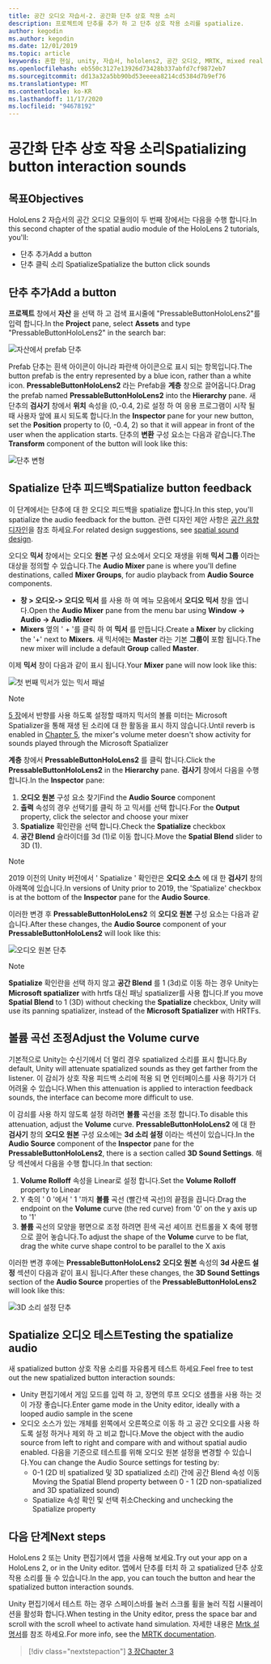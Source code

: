 ```yaml
---
title: 공간 오디오 자습서-2. 공간화 단추 상호 작용 소리
description: 프로젝트에 단추를 추가 하 고 단추 상호 작용 소리를 spatialize.
author: kegodin
ms.author: kegodin
ms.date: 12/01/2019
ms.topic: article
keywords: 혼합 현실, unity, 자습서, hololens2, 공간 오디오, MRTK, mixed reality toolkit, UWP, Windows 10, HRTF, head 관련 전송 함수, 반향, Microsoft Spatializer, prefabs, volume curve
ms.openlocfilehash: eb550c3127e13926d73428b337abfd7cf9872eb7
ms.sourcegitcommit: dd13a32a5bb90bd53eeeea8214cd5384d7b9ef76
ms.translationtype: MT
ms.contentlocale: ko-KR
ms.lasthandoff: 11/17/2020
ms.locfileid: "94678192"
---
```

# <a name="spatializing-button-interaction-sounds"></a><span data-ttu-id="f9e30-105">공간화 단추 상호 작용 소리</span><span class="sxs-lookup"><span data-stu-id="f9e30-105">Spatializing button interaction sounds</span></span>

## <a name="objectives"></a><span data-ttu-id="f9e30-106">목표</span><span class="sxs-lookup"><span data-stu-id="f9e30-106">Objectives</span></span>
<span data-ttu-id="f9e30-107">HoloLens 2 자습서의 공간 오디오 모듈의이 두 번째 장에서는 다음을 수행 합니다.</span><span class="sxs-lookup"><span data-stu-id="f9e30-107">In this second chapter of the spatial audio module of the HoloLens 2 tutorials, you'll:</span></span>
* <span data-ttu-id="f9e30-108">단추 추가</span><span class="sxs-lookup"><span data-stu-id="f9e30-108">Add a button</span></span>
* <span data-ttu-id="f9e30-109">단추 클릭 소리 Spatialize</span><span class="sxs-lookup"><span data-stu-id="f9e30-109">Spatialize the button click sounds</span></span>

## <a name="add-a-button"></a><span data-ttu-id="f9e30-110">단추 추가</span><span class="sxs-lookup"><span data-stu-id="f9e30-110">Add a button</span></span>
<span data-ttu-id="f9e30-111">**프로젝트** 창에서 **자산** 을 선택 하 고 검색 표시줄에 "PressableButtonHoloLens2"를 입력 합니다.</span><span class="sxs-lookup"><span data-stu-id="f9e30-111">In the **Project** pane, select **Assets** and type "PressableButtonHoloLens2" in the search bar:</span></span>

![자산에서 prefab 단추](images/spatial-audio/button-prefab-in-assets.png)

<span data-ttu-id="f9e30-113">Prefab 단추는 흰색 아이콘이 아니라 파란색 아이콘으로 표시 되는 항목입니다.</span><span class="sxs-lookup"><span data-stu-id="f9e30-113">The button prefab is the entry represented by a blue icon, rather than a white icon.</span></span> <span data-ttu-id="f9e30-114">**PressableButtonHoloLens2** 라는 Prefab을 **계층** 창으로 끌어옵니다.</span><span class="sxs-lookup"><span data-stu-id="f9e30-114">Drag the prefab named **PressableButtonHoloLens2** into the **Hierarchy** pane.</span></span> <span data-ttu-id="f9e30-115">새 단추의 **검사기** 창에서 **위치** 속성을 (0,-0.4, 2)로 설정 하 여 응용 프로그램이 시작 될 때 사용자 앞에 표시 되도록 합니다.</span><span class="sxs-lookup"><span data-stu-id="f9e30-115">In the **Inspector** pane for your new button, set the **Position** property to (0, -0.4, 2) so that it will appear in front of the user when the application starts.</span></span> <span data-ttu-id="f9e30-116">단추의 **변환** 구성 요소는 다음과 같습니다.</span><span class="sxs-lookup"><span data-stu-id="f9e30-116">The **Transform** component of the button will look like this:</span></span>

![단추 변형](images/spatial-audio/button-transform.png)

## <a name="spatialize-button-feedback"></a><span data-ttu-id="f9e30-118">Spatialize 단추 피드백</span><span class="sxs-lookup"><span data-stu-id="f9e30-118">Spatialize button feedback</span></span>
<span data-ttu-id="f9e30-119">이 단계에서는 단추에 대 한 오디오 피드백을 spatialize 합니다.</span><span class="sxs-lookup"><span data-stu-id="f9e30-119">In this step, you'll spatialize the audio feedback for the button.</span></span> <span data-ttu-id="f9e30-120">관련 디자인 제안 사항은 [공간 음향 디자인](../../../design/spatial-sound-design.md)을 참조 하세요.</span><span class="sxs-lookup"><span data-stu-id="f9e30-120">For related design suggestions, see [spatial sound design](../../../design/spatial-sound-design.md).</span></span> 

<span data-ttu-id="f9e30-121">오디오 **믹서** 창에서는 오디오 **원본** 구성 요소에서 오디오 재생을 위해 **믹서 그룹** 이라는 대상을 정의할 수 있습니다.</span><span class="sxs-lookup"><span data-stu-id="f9e30-121">The **Audio Mixer** pane is where you'll define destinations, called **Mixer Groups**, for audio playback from **Audio Source** components.</span></span> 
* <span data-ttu-id="f9e30-122">**창 > 오디오-> 오디오 믹서** 를 사용 하 여 메뉴 모음에서 **오디오 믹서** 창을 엽니다.</span><span class="sxs-lookup"><span data-stu-id="f9e30-122">Open the **Audio Mixer** pane from the menu bar using **Window -> Audio -> Audio Mixer**</span></span>
* <span data-ttu-id="f9e30-123">**Mixers** 옆의 ' + '를 클릭 하 여 **믹서** 를 만듭니다.</span><span class="sxs-lookup"><span data-stu-id="f9e30-123">Create a **Mixer** by clicking the '+' next to **Mixers**.</span></span> <span data-ttu-id="f9e30-124">새 믹서에는 **Master** 라는 기본 **그룹이** 포함 됩니다.</span><span class="sxs-lookup"><span data-stu-id="f9e30-124">The new mixer will include a default **Group** called **Master**.</span></span>

<span data-ttu-id="f9e30-125">이제 **믹서** 창이 다음과 같이 표시 됩니다.</span><span class="sxs-lookup"><span data-stu-id="f9e30-125">Your **Mixer** pane will now look like this:</span></span>

![첫 번째 믹서가 있는 믹서 패널](images/spatial-audio/mixer-panel-with-first-mixer.png)

> [!NOTE]
> <span data-ttu-id="f9e30-127">[5 장](unity-spatial-audio-ch5.md)에서 반향를 사용 하도록 설정할 때까지 믹서의 볼륨 미터는 Microsoft Spatializer을 통해 재생 된 소리에 대 한 활동을 표시 하지 않습니다.</span><span class="sxs-lookup"><span data-stu-id="f9e30-127">Until reverb is enabled in [Chapter 5](unity-spatial-audio-ch5.md), the mixer's volume meter doesn't show activity for sounds played through the Microsoft Spatializer</span></span>

<span data-ttu-id="f9e30-128">**계층** 창에서 **PressableButtonHoloLens2** 를 클릭 합니다.</span><span class="sxs-lookup"><span data-stu-id="f9e30-128">Click the **PressableButtonHoloLens2** in the **Hierarchy** pane.</span></span> <span data-ttu-id="f9e30-129">**검사기** 창에서 다음을 수행 합니다.</span><span class="sxs-lookup"><span data-stu-id="f9e30-129">In the **Inspector** pane:</span></span>
1. <span data-ttu-id="f9e30-130">**오디오 원본** 구성 요소 찾기</span><span class="sxs-lookup"><span data-stu-id="f9e30-130">Find the **Audio Source** component</span></span>
2. <span data-ttu-id="f9e30-131">**출력** 속성의 경우 선택기를 클릭 하 고 믹서를 선택 합니다.</span><span class="sxs-lookup"><span data-stu-id="f9e30-131">For the **Output** property, click the selector and choose your mixer</span></span>
3. <span data-ttu-id="f9e30-132">**Spatialize** 확인란을 선택 합니다.</span><span class="sxs-lookup"><span data-stu-id="f9e30-132">Check the **Spatialize** checkbox</span></span>
4. <span data-ttu-id="f9e30-133">**공간 Blend** 슬라이더를 3d (1)로 이동 합니다.</span><span class="sxs-lookup"><span data-stu-id="f9e30-133">Move the **Spatial Blend** slider to 3D (1).</span></span>

> [!NOTE]
> <span data-ttu-id="f9e30-134">2019 이전의 Unity 버전에서 ' Spatialize ' 확인란은 **오디오 소스** 에 대 한 **검사기** 창의 아래쪽에 있습니다.</span><span class="sxs-lookup"><span data-stu-id="f9e30-134">In versions of Unity prior to 2019, the 'Spatialize' checkbox is at the bottom of the **Inspector** pane for the **Audio Source**.</span></span>

<span data-ttu-id="f9e30-135">이러한 변경 후 **PressableButtonHoloLens2** 의 **오디오 원본** 구성 요소는 다음과 같습니다.</span><span class="sxs-lookup"><span data-stu-id="f9e30-135">After these changes, the **Audio Source** component of your **PressableButtonHoloLens2** will look like this:</span></span>

![오디오 원본 단추](images/spatial-audio/button-audio-source.png)

> [!NOTE]
> <span data-ttu-id="f9e30-137">**Spatialize** 확인란을 선택 하지 않고 **공간 Blend** 를 1 (3d)로 이동 하는 경우 Unity는 **Microsoft spatializer** with hrtfs 대신 패닝 spatializer를 사용 합니다.</span><span class="sxs-lookup"><span data-stu-id="f9e30-137">If you move **Spatial Blend** to 1 (3D) without checking the **Spatialize** checkbox, Unity will use its panning spatializer, instead of the **Microsoft Spatializer** with HRTFs.</span></span>

## <a name="adjust-the-volume-curve"></a><span data-ttu-id="f9e30-138">볼륨 곡선 조정</span><span class="sxs-lookup"><span data-stu-id="f9e30-138">Adjust the Volume curve</span></span>
<span data-ttu-id="f9e30-139">기본적으로 Unity는 수신기에서 더 멀리 경우 spatialized 소리를 표시 합니다.</span><span class="sxs-lookup"><span data-stu-id="f9e30-139">By default, Unity will attenuate spatialized sounds as they get farther from the listener.</span></span> <span data-ttu-id="f9e30-140">이 감쇠가 상호 작용 피드백 소리에 적용 되 면 인터페이스를 사용 하기가 더 어려울 수 있습니다.</span><span class="sxs-lookup"><span data-stu-id="f9e30-140">When this attenuation is applied to interaction feedback sounds, the interface can become more difficult to use.</span></span>

<span data-ttu-id="f9e30-141">이 감쇠를 사용 하지 않도록 설정 하려면 **볼륨** 곡선을 조정 합니다.</span><span class="sxs-lookup"><span data-stu-id="f9e30-141">To disable this attenuation, adjust the **Volume** curve.</span></span> <span data-ttu-id="f9e30-142">**PressableButtonHoloLens2** 에 대 한 **검사기** 창의 **오디오 원본** 구성 요소에는 **3d 소리 설정** 이라는 섹션이 있습니다.</span><span class="sxs-lookup"><span data-stu-id="f9e30-142">In the **Audio Source** component of the **Inspector** pane for the **PressableButtonHoloLens2**, there is a section called **3D Sound Settings**.</span></span> <span data-ttu-id="f9e30-143">해당 섹션에서 다음을 수행 합니다.</span><span class="sxs-lookup"><span data-stu-id="f9e30-143">In that section:</span></span>
1. <span data-ttu-id="f9e30-144">**Volume Rolloff** 속성을 Linear로 설정 합니다.</span><span class="sxs-lookup"><span data-stu-id="f9e30-144">Set the **Volume Rolloff** property to Linear</span></span>
2. <span data-ttu-id="f9e30-145">Y 축의 ' 0 '에서 ' 1 '까지 **볼륨** 곡선 (빨간색 곡선)의 끝점을 끕니다.</span><span class="sxs-lookup"><span data-stu-id="f9e30-145">Drag the endpoint on the **Volume** curve (the red curve) from '0' on the y axis up to '1'</span></span>
3. <span data-ttu-id="f9e30-146">**볼륨** 곡선의 모양을 평면으로 조정 하려면 흰색 곡선 셰이프 컨트롤을 X 축에 평행으로 끌어 놓습니다.</span><span class="sxs-lookup"><span data-stu-id="f9e30-146">To adjust the shape of the **Volume** curve to be flat, drag the white curve shape control to be parallel to the X axis</span></span>

<span data-ttu-id="f9e30-147">이러한 변경 후에는 **PressableButtonHoloLens2** **오디오 원본** 속성의 **3d 사운드 설정** 섹션이 다음과 같이 표시 됩니다.</span><span class="sxs-lookup"><span data-stu-id="f9e30-147">After these changes, the **3D Sound Settings** section of the **Audio Source** properties of the **PressableButtonHoloLens2** will look like this:</span></span>

![3D 소리 설정 단추](images/spatial-audio/button-3d-sound-settings.png)

## <a name="testing-the-spatialize-audio"></a><span data-ttu-id="f9e30-149">Spatialize 오디오 테스트</span><span class="sxs-lookup"><span data-stu-id="f9e30-149">Testing the spatialize audio</span></span>

<span data-ttu-id="f9e30-150">새 spatialized button 상호 작용 소리를 자유롭게 테스트 하세요.</span><span class="sxs-lookup"><span data-stu-id="f9e30-150">Feel free to test out the new spatialized button interaction sounds:</span></span>

* <span data-ttu-id="f9e30-151">Unity 편집기에서 게임 모드를 입력 하 고, 장면의 루프 오디오 샘플을 사용 하는 것이 가장 좋습니다.</span><span class="sxs-lookup"><span data-stu-id="f9e30-151">Enter game mode in the Unity editor, ideally with a looped audio sample in the scene</span></span>
* <span data-ttu-id="f9e30-152">오디오 소스가 있는 개체를 왼쪽에서 오른쪽으로 이동 하 고 공간 오디오를 사용 하도록 설정 하거나 제외 하 고 비교 합니다.</span><span class="sxs-lookup"><span data-stu-id="f9e30-152">Move the object with the audio source from left to right and compare with and without spatial audio enabled.</span></span> <span data-ttu-id="f9e30-153">다음을 기준으로 테스트를 위해 오디오 원본 설정을 변경할 수 있습니다.</span><span class="sxs-lookup"><span data-stu-id="f9e30-153">You can change the Audio Source settings for testing by:</span></span>
    * <span data-ttu-id="f9e30-154">0-1 (2D 비 spatialized 및 3D spatialized 소리) 간에 공간 Blend 속성 이동</span><span class="sxs-lookup"><span data-stu-id="f9e30-154">Moving the Spatial Blend property between 0 - 1 (2D non-spatialized and 3D spatialized sound)</span></span>
    * <span data-ttu-id="f9e30-155">Spatialize 속성 확인 및 선택 취소</span><span class="sxs-lookup"><span data-stu-id="f9e30-155">Checking and unchecking the Spatialize property</span></span>

## <a name="next-steps"></a><span data-ttu-id="f9e30-156">다음 단계</span><span class="sxs-lookup"><span data-stu-id="f9e30-156">Next steps</span></span>

<span data-ttu-id="f9e30-157">HoloLens 2 또는 Unity 편집기에서 앱을 사용해 보세요.</span><span class="sxs-lookup"><span data-stu-id="f9e30-157">Try out your app on a HoloLens 2, or in the Unity editor.</span></span> <span data-ttu-id="f9e30-158">앱에서 단추를 터치 하 고 spatialized 단추 상호 작용 소리를 들 수 있습니다.</span><span class="sxs-lookup"><span data-stu-id="f9e30-158">In the app, you can touch the button and hear the spatialized button interaction sounds.</span></span>

<span data-ttu-id="f9e30-159">Unity 편집기에서 테스트 하는 경우 스페이스바를 눌러 스크롤 휠을 눌러 직접 시뮬레이션을 활성화 합니다.</span><span class="sxs-lookup"><span data-stu-id="f9e30-159">When testing in the Unity editor, press the space bar and scroll with the scroll wheel to activate hand simulation.</span></span> <span data-ttu-id="f9e30-160">자세한 내용은 [Mrtk 설명서](https://microsoft.github.io/MixedRealityToolkit-Unity/Documentation/GettingStartedWithTheMRTK.html#using-the-in-editor-hand-input-simulation-to-test-a-scene)를 참조 하세요.</span><span class="sxs-lookup"><span data-stu-id="f9e30-160">For more info, see the [MRTK documentation](https://microsoft.github.io/MixedRealityToolkit-Unity/Documentation/GettingStartedWithTheMRTK.html#using-the-in-editor-hand-input-simulation-to-test-a-scene).</span></span>

> [!div class="nextstepaction"]
> [<span data-ttu-id="f9e30-161">3 장</span><span class="sxs-lookup"><span data-stu-id="f9e30-161">Chapter 3</span></span>](unity-spatial-audio-ch3.md)

